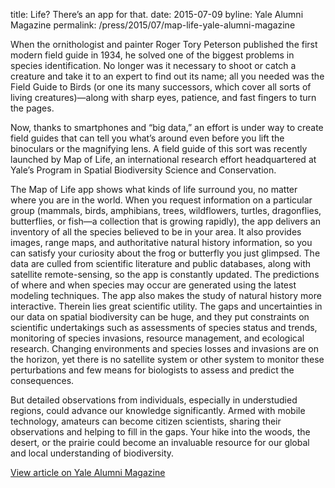 title: Life? There’s an app for that.
date: 2015-07-09
byline:  Yale Alumni Magazine
permalink: /press/2015/07/map-life-yale-alumni-magazine


When the ornithologist and painter Roger Tory Peterson published the first modern field guide in 1934, he solved one of the biggest problems in species identification. No longer was it necessary to shoot or catch a creature and take it to an expert to find out its name; all you needed was the Field Guide to Birds (or one its many successors, which cover all sorts of living creatures)—along with sharp eyes, patience, and fast fingers to turn the pages.

Now, thanks to smartphones and “big data,” an effort is under way to create field guides that can tell you what’s around even before you lift the binoculars or the magnifying lens. A field guide of this sort was recently launched by Map of Life, an international research effort headquartered at Yale’s Program in Spatial Biodiversity Science and Conservation.

The Map of Life app shows what kinds of life surround you, no matter where you are in the world. When you request information on a particular group (mammals, birds, amphibians, trees, wildflowers, turtles, dragonflies, butterflies, or fish—a collection that is growing rapidly), the app delivers an inventory of all the species believed to be in your area. It also provides images, range maps, and authoritative natural history information, so you can satisfy your curiosity about the frog or butterfly you just glimpsed. The data are culled from scientific literature and public databases, along with satellite remote-sensing, so the app is constantly updated. The predictions of where and when species may occur are generated using the latest modeling techniques. The app also makes the study of natural history more interactive. Therein lies great scientific utility. The gaps and uncertainties in our data on spatial biodiversity can be huge, and they put constraints on scientific undertakings such as assessments of species status and trends, monitoring of species invasions, resource management, and ecological research. Changing environments and species losses and invasions are on the horizon, yet there is no satellite system or other system to monitor these perturbations and few means for biologists to assess and predict the consequences.

But detailed observations from individuals, especially in understudied regions, could advance our knowledge significantly. Armed with mobile technology, amateurs can become citizen scientists, sharing their observations and helping to fill in the gaps. Your hike into the woods, the desert, or the prairie could become an invaluable resource for our global and local understanding of biodiversity.

[View article on Yale Alumni Magazine](https://yalealumnimagazine.com/articles/4116/life-theres-an-app-for-that)
